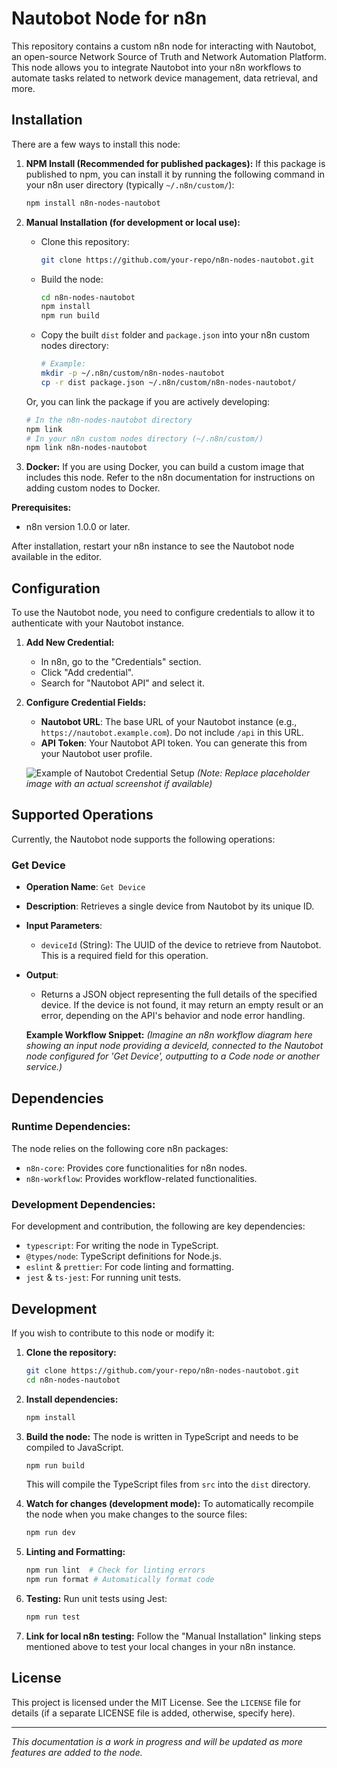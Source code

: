 # Nautobot Node for n8n

This repository contains a custom n8n node for interacting with Nautobot, an open-source Network Source of Truth and Network Automation Platform. This node allows you to integrate Nautobot into your n8n workflows to automate tasks related to network device management, data retrieval, and more.

## Installation

There are a few ways to install this node:

1.  **NPM Install (Recommended for published packages):**
    If this package is published to npm, you can install it by running the following command in your n8n user directory (typically `~/.n8n/custom/`):
    ```bash
    npm install n8n-nodes-nautobot
    ```

2.  **Manual Installation (for development or local use):**
    - Clone this repository:
      ```bash
      git clone https://github.com/your-repo/n8n-nodes-nautobot.git
      ```
    - Build the node:
      ```bash
      cd n8n-nodes-nautobot
      npm install
      npm run build
      ```
    - Copy the built `dist` folder and `package.json` into your n8n custom nodes directory:
      ```bash
      # Example:
      mkdir -p ~/.n8n/custom/n8n-nodes-nautobot
      cp -r dist package.json ~/.n8n/custom/n8n-nodes-nautobot/
      ```
    Or, you can link the package if you are actively developing:
      ```bash
      # In the n8n-nodes-nautobot directory
      npm link
      # In your n8n custom nodes directory (~/.n8n/custom/)
      npm link n8n-nodes-nautobot
      ```

3.  **Docker:**
    If you are using Docker, you can build a custom image that includes this node. Refer to the n8n documentation for instructions on adding custom nodes to Docker.

**Prerequisites:**
- n8n version 1.0.0 or later.

After installation, restart your n8n instance to see the Nautobot node available in the editor.

## Configuration

To use the Nautobot node, you need to configure credentials to allow it to authenticate with your Nautobot instance.

1.  **Add New Credential:**
    - In n8n, go to the "Credentials" section.
    - Click "Add credential".
    - Search for "Nautobot API" and select it.

2.  **Configure Credential Fields:**
    - **Nautobot URL**: The base URL of your Nautobot instance (e.g., `https://nautobot.example.com`). Do not include `/api` in this URL.
    - **API Token**: Your Nautobot API token. You can generate this from your Nautobot user profile.

    ![Example of Nautobot Credential Setup](https://via.placeholder.com/400x200.png?text=Nautobot+Credential+Example)
    *(Note: Replace placeholder image with an actual screenshot if available)*

## Supported Operations

Currently, the Nautobot node supports the following operations:

### Get Device

-   **Operation Name**: `Get Device`
-   **Description**: Retrieves a single device from Nautobot by its unique ID.
-   **Input Parameters**:
    -   `deviceId` (String): The UUID of the device to retrieve from Nautobot. This is a required field for this operation.
-   **Output**:
    -   Returns a JSON object representing the full details of the specified device. If the device is not found, it may return an empty result or an error, depending on the API's behavior and node error handling.

    **Example Workflow Snippet:**
    *(Imagine an n8n workflow diagram here showing an input node providing a deviceId, connected to the Nautobot node configured for 'Get Device', outputting to a Code node or another service.)*

## Dependencies

### Runtime Dependencies:

The node relies on the following core n8n packages:
-   `n8n-core`: Provides core functionalities for n8n nodes.
-   `n8n-workflow`: Provides workflow-related functionalities.

### Development Dependencies:

For development and contribution, the following are key dependencies:
-   `typescript`: For writing the node in TypeScript.
-   `@types/node`: TypeScript definitions for Node.js.
-   `eslint` & `prettier`: For code linting and formatting.
-   `jest` & `ts-jest`: For running unit tests.

## Development

If you wish to contribute to this node or modify it:

1.  **Clone the repository:**
    ```bash
    git clone https://github.com/your-repo/n8n-nodes-nautobot.git
    cd n8n-nodes-nautobot
    ```

2.  **Install dependencies:**
    ```bash
    npm install
    ```

3.  **Build the node:**
    The node is written in TypeScript and needs to be compiled to JavaScript.
    ```bash
    npm run build
    ```
    This will compile the TypeScript files from `src` into the `dist` directory.

4.  **Watch for changes (development mode):**
    To automatically recompile the node when you make changes to the source files:
    ```bash
    npm run dev
    ```

5.  **Linting and Formatting:**
    ```bash
    npm run lint  # Check for linting errors
    npm run format # Automatically format code
    ```

6.  **Testing:**
    Run unit tests using Jest:
    ```bash
    npm run test
    ```

7.  **Link for local n8n testing:**
    Follow the "Manual Installation" linking steps mentioned above to test your local changes in your n8n instance.

## License

This project is licensed under the MIT License. See the `LICENSE` file for details (if a separate LICENSE file is added, otherwise, specify here).

---

*This documentation is a work in progress and will be updated as more features are added to the node.*
